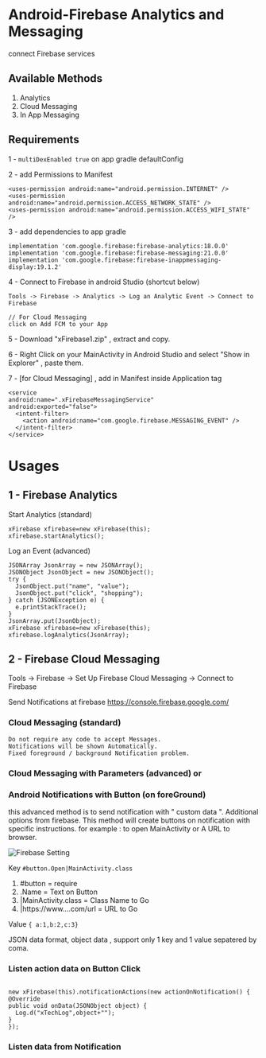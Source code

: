 # Android-Firebase Analytics and Messaging
connect Firebase services

## Available Methods

1. Analytics
2. Cloud Messaging
3. In App Messaging

## Requirements

1 -  ``` multiDexEnabled true ```
on app gradle defaultConfig

2 - add Permissions to Manifest
```
<uses-permission android:name="android.permission.INTERNET" />
<uses-permission android:name="android.permission.ACCESS_NETWORK_STATE" />
<uses-permission android:name="android.permission.ACCESS_WIFI_STATE" />
```

3 - add dependencies to app gradle 

```
implementation 'com.google.firebase:firebase-analytics:18.0.0'
implementation 'com.google.firebase:firebase-messaging:21.0.0'
implementation 'com.google.firebase:firebase-inappmessaging-display:19.1.2'
```

4 - Connect to Firebase in android Studio (shortcut below)
```
Tools -> Firebase -> Analytics -> Log an Analytic Event -> Connect to Firebase

// For Cloud Messaging
click on Add FCM to your App
```

5 - Download "xFirebase1.zip" , extract and copy.

6 - Right Click on your MainActivity in Android Studio and select "Show in Explorer" , paste them.

7 - [for Cloud Messaging] , add in Manifest inside Application tag
```
<service
android:name=".xFirebaseMessagingService"
android:exported="false">
  <intent-filter>
    <action android:name="com.google.firebase.MESSAGING_EVENT" />
  </intent-filter>
</service>
```

# Usages 

## 1 - Firebase Analytics

Start Analytics (standard)
```
xFirebase xfirebase=new xFirebase(this);
xfirebase.startAnalytics();
```

Log an Event (advanced)
```
JSONArray JsonArray = new JSONArray();
JSONObject JsonObject = new JSONObject();
try {
  JsonObject.put("name", "value");
  JsonObject.put("click", "shopping");
} catch (JSONException e) {
  e.printStackTrace();
}
JsonArray.put(JsonObject);
xFirebase xfirebase=new xFirebase(this);
xfirebase.logAnalytics(JsonArray);
```

## 2 - Firebase Cloud Messaging

Tools -> Firebase -> Set Up Firebase Cloud Messaging -> Connect to Firebase

Send Notifications at firebase https://console.firebase.google.com/

### Cloud Messaging (standard)
```
Do not require any code to accept Messages.
Notifications will be shown Automatically.
Fixed foreground / background Notification problem.
```

### Cloud Messaging with Parameters (advanced) or
### Android Notifications with Button (on foreGround)

this advanced method is to send notification with " custom data ". Additional options from firebase.
This method will create buttons on notification with specific instructions. for example : to open MainActivity or A URL to browser.

![Firebase Setting](https://cdn.xtsmm.com/android/images/Capture.PNG)

Key ``` #button.Open|MainActivity.class ```

1. #button = require
2. .Name = Text on Button
3. |MainActivity.class = Class Name to Go
4. |https://www....com/url = URL to Go

Value ``` { a:1,b:2,c:3} ```

JSON data format, object data , support only 1 key and 1 value sepatered by coma.

### Listen action data on Button Click
```

new xFirebase(this).notificationActions(new actionOnNotification() {
@Override
public void onData(JSONObject object) {
  Log.d("xTechLog",object+"");
}
});
```

### Listen data from Notification


